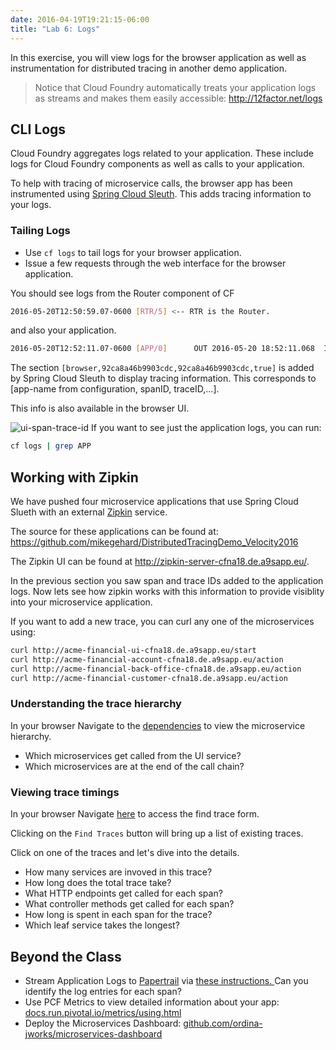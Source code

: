 ```yaml
---
date: 2016-04-19T19:21:15-06:00
title: "Lab 6: Logs"
---
```


In this exercise, you will view logs for the browser application as well as instrumentation for distributed tracing in another demo application.

> Notice that Cloud Foundry automatically treats your application logs as streams and makes them easily accessible: http://12factor.net/logs

## CLI Logs

Cloud Foundry aggregates logs related to your application. These include logs for Cloud Foundry components as well as calls to your application.

To help with tracing of microservice calls, the browser app has been instrumented using <a href="http://cloud.spring.io/spring-cloud-static/spring-cloud-sleuth/1.0.9.RELEASE/" target="_blank">Spring Cloud Sleuth</a>.  This adds tracing information to your logs.

### Tailing Logs

* Use `cf logs` to tail logs for your browser application.
* Issue a few requests through the web interface for the browser application.

You should see logs from the Router component of CF

```sh
2016-05-20T12:50:59.07-0600 [RTR/5] <-- RTR is the Router.
```

and also your application.

```sh
2016-05-20T12:52:11.07-0600 [APP/0]      OUT 2016-05-20 18:52:11.068  INFO [browser,92ca8a46b9903cdc,92ca8a46b9903cdc,true]
```

The section `[browser,92ca8a46b9903cdc,92ca8a46b9903cdc,true]` is added by Spring Cloud Sleuth to display tracing information.
This corresponds to [app-name from configuration, spanID, traceID,...].

This info is also available in the browser UI.

![ui-span-trace-id](/img/ui-span-trace-id.png)
If you want to see just the application logs, you can run:

```sh
cf logs | grep APP
```

## Working with Zipkin

We have pushed four microservice applications that use Spring Cloud Slueth with an external [Zipkin](http://zipkin.io/) service.

The source for these applications can be found at:
<https://github.com/mikegehard/DistributedTracingDemo_Velocity2016>

The Zipkin UI can be found at <http://zipkin-server-cfna18.de.a9sapp.eu/>.

In the previous section you saw span and trace IDs added to the application logs. Now lets see how zipkin works with this information to provide visiblity into your microservice application.

If you want to add a new trace, you can curl any one of the microservices using:

```sh
curl http://acme-financial-ui-cfna18.de.a9sapp.eu/start
curl http://acme-financial-account-cfna18.de.a9sapp.eu/action
curl http://acme-financial-back-office-cfna18.de.a9sapp.eu/action
curl http://acme-financial-customer-cfna18.de.a9sapp.eu/action
```

### Understanding the trace hierarchy

In your browser Navigate to the <a href="http://acme-zipkin-server-cfna18.de.a9sapp.eu/dependency" target="_blank">dependencies</a> to view the microservice hierarchy.

* Which microservices get called from the UI service?
* Which microservices are at the end of the call chain?

### Viewing trace timings

In your browser Navigate <a href="https://zipkin-server-cfna18.de.a9sapp.eu/" target="_blank">here</a> to access the find trace form.

Clicking on the `Find Traces` button will bring up a list of existing traces.

Click on one of the traces and let's dive into the details.

* How many services are invoved in this trace?
* How long does the total trace take?
* What HTTP endpoints get called for each span?
* What controller methods get called for each span?
* How long is spent in each span for the trace?
* Which leaf service takes the longest?

## Beyond the Class

* Stream Application Logs to <a href="https://papertrailapp.com" target="_blank">Papertrail</a> via <a href="https://docs.cloudfoundry.org/devguide/services/log-management-thirdparty-svc.html" target="_blank">these instructions. </a> Can you identify the log entries for each span?
* Use PCF Metrics to view detailed information about your app: <a href="http://docs.run.pivotal.io/metrics/using.html" target="_blank">docs.run.pivotal.io/metrics/using.html</a>
* Deploy the Microservices Dashboard: <a href="https://github.com/ordina-jworks/microservices-dashboard" target="_blank">github.com/ordina-jworks/microservices-dashboard</a>
<!-- * Use <a href="http://start.spring.io" target="_blank">start.spring.io</a> to generate a zipkin server.  <a href="https://spring.io/blog/2016/02/15/distributed-tracing-with-spring-cloud-sleuth-and-spring-cloud-zipkin" target="_blank">Deploy it to CF </a> and hook it up to your microservices. -->
